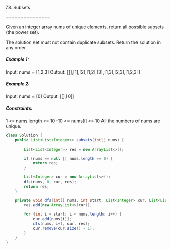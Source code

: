 78. Subsets

===============

Given an integer array nums of unique elements, return all possible subsets (the power set).

The solution set must not contain duplicate subsets. Return the solution in any order.

##### Example 1:

Input: nums = [1,2,3]
Output: [[],[1],[2],[1,2],[3],[1,3],[2,3],[1,2,3]]

##### Example 2:

Input: nums = [0]
Output: [[],[0]]

##### Constraints:

1 <= nums.length <= 10
-10 <= nums[i] <= 10
All the numbers of nums are unique.

```java
class Solution {
    public List<List<Integer>> subsets(int[] nums) {

        List<List<Integer>> res = new ArrayList<>();

        if (nums == null || nums.length == 0) {
            return res;
        }

        List<Integer> cur = new ArrayList<>();
        dfs(nums, 0, cur, res);
        return res;
    }

    private void dfs(int[] nums, int start, List<Integer> cur, List<List<Integer>> res) {
        res.add(new ArrayList<>(cur));

        for (int i = start; i < nums.length; i++) {
            cur.add(nums[i]);
            dfs(nums, i+1, cur, res);
            cur.remove(cur.size() - 1);
        }
    }
}
```


